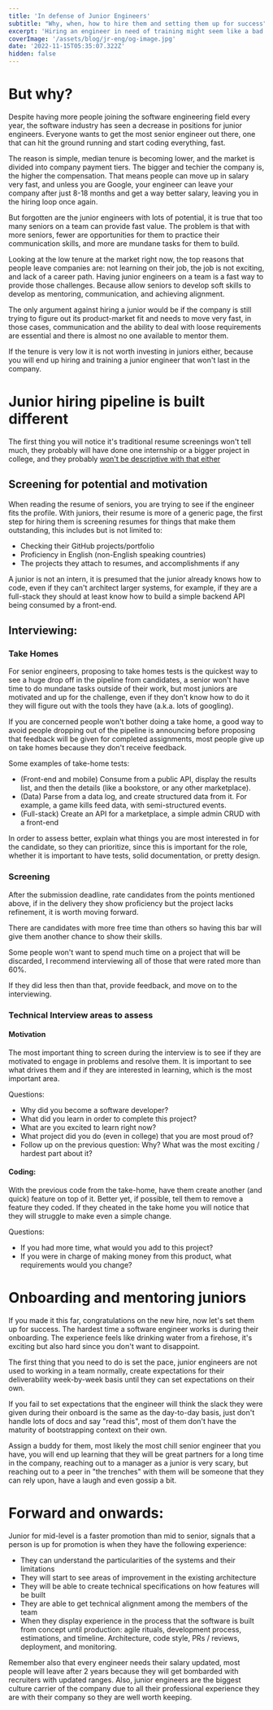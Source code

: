 ```yaml
---
title: 'In defense of Junior Engineers'
subtitle: "Why, when, how to hire them and setting them up for success"
excerpt: 'Hiring an engineer in need of training might seem like a bad idea but is a strategy that will pay off in the long run if done right.'
coverImage: '/assets/blog/jr-eng/og-image.jpg'
date: '2022-11-15T05:35:07.322Z'
hidden: false
---
```


# But why?

Despite having more people joining the software engineering field every year, the software industry has seen a decrease in positions for junior engineers. Everyone wants to get the most senior engineer out there, one that can hit the ground running and start coding everything, fast.

The reason is simple, median tenure is becoming lower, and the market is divided into company payment tiers. The bigger and techier the company is, the higher the compensation. That means people can move up in salary very fast, and unless you are Google, your engineer can leave your company after just 8-18 months and get a way better salary, leaving you in the hiring loop once again.

But forgotten are the junior engineers with lots of potential, it is true that too many seniors on a team can provide fast value. The problem is that with more seniors, fewer are opportunities for them to practice their communication skills, and more are mundane tasks for them to build. 

Looking at the low tenure at the market right now, the top reasons that people leave companies are: not learning on their job, the job is not exciting, and lack of a career path. Having junior engineers on a team is a fast way to provide those challenges. Because allow seniors to develop soft skills to develop as mentoring, communication, and achieving alignment.

The only argument against hiring a junior would be if the company is still trying to figure out its product-market fit and needs to move very fast, in those cases, communication and the ability to deal with loose requirements are essential and there is almost no one available to mentor them. 

If the tenure is very low it is not worth investing in juniors either, because you will end up hiring and training a junior engineer that won't last in the company.


# Junior hiring pipeline is built different

The first thing you will notice it's traditional resume screenings won't tell much, they probably will have done one internship or a bigger project in college, and they probably [won't be descriptive with that either](/posts/mistakes-to-avoid-in-resume)


## Screening for potential and motivation

When reading the resume of seniors, you are trying to see if the engineer fits the profile. With juniors, their resume is more of a generic page, the first step for hiring them is screening resumes for things that make them outstanding, this includes but is not limited to:



* Checking their GitHub projects/portfolio
* Proficiency in English (non-English speaking countries)
* The projects they attach to resumes, and accomplishments if any

A junior is not an intern, it is presumed that the junior already knows how to code, even if they can't architect larger systems, for example, if they are a full-stack they should at least know how to build a simple backend API being consumed by a front-end.


## Interviewing:


### Take Homes

For senior engineers, proposing to take homes tests is the quickest way to see a huge drop off in the pipeline from candidates, a senior won't have time to do mundane tasks outside of their work, but most juniors are motivated and up for the challenge, even if they don't know how to do it they will figure out with the tools they have (a.k.a. lots of googling).

If you are concerned people won't bother doing a take home, a good way to avoid people dropping out of the pipeline is announcing before proposing that feedback will be given for completed assignments, most people give up on take homes because they don't receive feedback. 

Some examples of take-home tests:



* (Front-end and mobile) Consume from a public API, display the results list, and then the details (like a bookstore, or any other marketplace). 
* (Data) Parse from a data log, and create structured data from it. For example, a game kills feed data, with semi-structured events.
* (Full-stack) Create an API for a marketplace, a simple admin CRUD with a front-end

In order to assess better, explain what things you are most interested in for the candidate, so they can prioritize, since this is important for the role, whether it is important to have tests, solid documentation, or pretty design. 


### Screening

After the submission deadline, rate candidates from the points mentioned above, if in the delivery they show proficiency but the project lacks refinement, it is worth moving forward.

There are candidates with more free time than others so having this bar will give them another chance to show their skills.

Some people won't want to spend much time on a project that will be discarded, I recommend interviewing all of those that were rated more than 60%.

If they did less then than that, provide feedback, and move on to the interviewing.


### Technical Interview areas to assess

#### Motivation

The most important thing to screen during the interview is to see if they are motivated to engage in problems and resolve them. It is important to see what drives them and if they are interested in learning, which is the most important area.

Questions:

* Why did you become a software developer?
* What did you learn in order to complete this project?
* What are you excited to learn right now?
* What project did you do (even in college) that you are most proud of?
* Follow up on the previous question: Why? What was the most exciting / hardest part about it?

#### Coding:

With the previous code from the take-home, have them create another (and quick) feature on top of it. Better yet, if possible, tell them to remove a feature they coded. If they cheated in the take home you will notice that they will struggle to make even a simple change. 

Questions:

* If you had more time, what would you add to this project?
* If you were in charge of making money from this product, what requirements would you change?


# Onboarding and mentoring juniors

If you made it this far, congratulations on the new hire, now let's set them up for success. The hardest time a software engineer works is during their onboarding. The experience feels like drinking water from a firehose, it's exciting but also hard since you don't want to disappoint.

The first thing that you need to do is set the pace, junior engineers are not used to working in a team normally, create expectations for their deliverability week-by-week basis until they can set expectations on their own. 

If you fail to set expectations that the engineer will think the slack they were given during their onboard is the same as the day-to-day basis, just don't handle lots of docs and say "read this", most of them don't have the maturity of bootstrapping context on their own.

Assign a buddy for them, most likely the most chill senior engineer that you have, you will end up learning that they will be great partners for a long time in the company, reaching out to a manager as a junior is very scary, but reaching out to a peer in "the trenches" with them will be someone that they can rely upon, have a laugh and even gossip a bit.


# Forward and onwards:

Junior for mid-level is a faster promotion than mid to senior, signals that a person is up for promotion is when they have the following experience:



* They can understand the particularities of the systems and their limitations 
* They will start to see areas of improvement in the existing architecture 
* They will be able to create technical specifications on how features will be built 
* They are able to get technical alignment among the members of the team
* When they display experience in the process that the software is built from concept until production: agile rituals, development process, estimations, and timeline. Architecture, code style, PRs / reviews, deployment, and monitoring.

Remember also that every engineer needs their salary updated, most people will leave after 2 years because they will get bombarded with recruiters with updated ranges. Also, junior engineers are the biggest culture carrier of the company due to all their professional experience they are with their company so they are well worth keeping.
